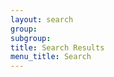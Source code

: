 ```yaml
---
layout: search
group:
subgroup:
title: Search Results
menu_title: Search
---
```

<div id="search-results">
    <!--Google Custom Search-->
    <script>
        (function() {
            var cx = '006011020849936972588:wcszftq1p64';
            var gcse = document.createElement('script');
            gcse.type = 'text/javascript';
            gcse.async = true;
            gcse.src = 'https://cse.google.com/cse.js?cx=' + cx;
            var s = document.getElementsByTagName('script')[0];
            s.parentNode.insertBefore(gcse, s);
            })();
    </script>
    <gcse:search></gcse:search>
</div>
